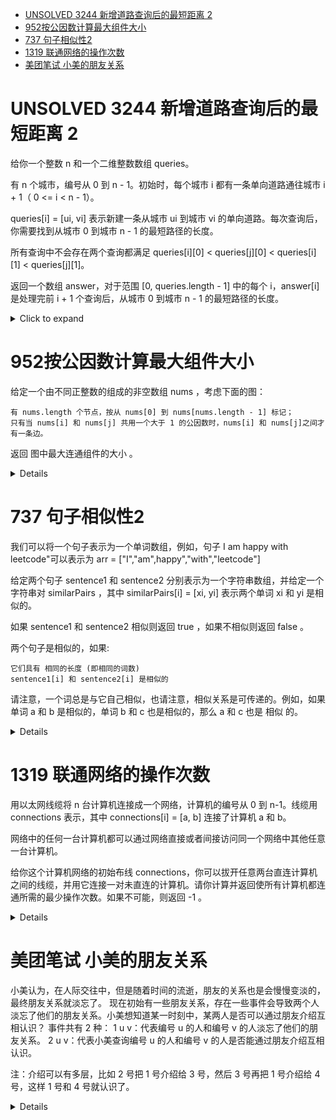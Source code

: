 <!--toc:start-->
- [UNSOLVED 3244 新增道路查询后的最短距离 2](#unsolved-3244-新增道路查询后的最短距离-2)
- [952按公因数计算最大组件大小](#952按公因数计算最大组件大小)
- [737 句子相似性2](#737-句子相似性2)
- [1319 联通网络的操作次数](#1319-联通网络的操作次数)
- [美团笔试 小美的朋友关系](#美团笔试-小美的朋友关系)
<!--toc:end-->

# UNSOLVED 3244 新增道路查询后的最短距离 2

给你一个整数 n 和一个二维整数数组 queries。

有 n 个城市，编号从 0 到 n - 1。初始时，每个城市 i
都有一条单向道路通往城市 i + 1（ 0 \<= i \< n - 1）。

queries\[i\] = \[ui, vi\] 表示新建一条从城市 ui 到城市 vi
的单向道路。每次查询后，你需要找到从城市 0 到城市 n - 1
的最短路径的长度。

所有查询中不会存在两个查询都满足 queries\[i\]\[0\] \< queries\[j\]\[0\]
\< queries\[i\]\[1\] \< queries\[j\]\[1\]。

返回一个数组 answer，对于范围 \[0, queries.length - 1\] 中的每个
i，answer\[i\] 是处理完前 i + 1 个查询后，从城市 0 到城市 n - 1
的最短路径的长度。

<details><summary>Click to expand</summary>

``` cpp
class Solution {
public:
    vector<int> shortestDistanceAfterQueries(int n, vector<vector<int>>& queries) {
        vector<int> fa(n-1);
        iota(fa.begin(),fa.end(),0);
        auto find=[&](int x)->int{
            int rt=x;
            while(fa[rt]!=rt){
                rt=fa[rt];
            }
            while(fa[x]!=rt){
                int tmp=fa[x];
                fa[x]=rt;
                x=tmp;
            }
            return rt;
        };
        vector<int> ans(queries.size());
        int cnt=n-1;
        for(int qi=0;qi<queries.size();qi++){
            int l=queries[qi][0],r=queries[qi][1]-1;
            int fr=find(r);
            for(int i=find(l);i<r;i=find(i+1)){
                fa[i]=fr;
                cnt--;
            }
            ans[qi]=cnt;
        }
        return ans;
    }
};
```

</details>

# 952按公因数计算最大组件大小

给定一个由不同正整数的组成的非空数组 nums ，考虑下面的图：

    有 nums.length 个节点，按从 nums[0] 到 nums[nums.length - 1] 标记；
    只有当 nums[i] 和 nums[j] 共用一个大于 1 的公因数时，nums[i] 和 nums[j]之间才有一条边。

返回 图中最大连通组件的大小 。

<details>

```cpp
class DjSet{
    vector<int> parent;
    vector<int> rank;
    public:
    DjSet(int n){
        parent.resize(n);
        rank.resize(n);
        iota(parent.begin(),parent.end(),0);
    }
    int find(int x){
        if(parent[x]!=x){
            parent[x]=find(parent[x]);
        }
        return parent[x];
    }
    void compress(int a,int b){
        int pa=find(a);
        int pb=find(b);
        if(pa!=pb){
            if(rank[pa]>rank[pb]){
                parent[pb]=pa;
            }else if(rank[pa]<rank[pb]){
                parent[pa]=pb;
            }else{
                parent[pb]=pa;
                rank[pa]++;
            }
        }
    }
};
class Solution {
public:
    int largestComponentSize(vector<int>& nums) {
        int m=ranges::max(nums);
        DjSet dj(m+1);
        for(int num:nums){
            for(int i=2;i*i<=num;i++){
                if(num%i==0){
                    dj.compress(num, i);
                    dj.compress(num, num/i);
                }
            }
        }
        vector<int> counts(m+1);
        int ans=0;
        for(int num:nums){
            int root=dj.find(num);
            counts[root]++;
            ans=max(ans,counts[root]);
        }
        return ans;
    }
};
```

</details>

# 737 句子相似性2

我们可以将一个句子表示为一个单词数组，例如，句子 I am happy with leetcode"可以表示为 arr = ["I","am",happy","with","leetcode"]

给定两个句子 sentence1 和 sentence2 分别表示为一个字符串数组，并给定一个字符串对 similarPairs ，其中 similarPairs[i] = [xi, yi] 表示两个单词 xi 和 yi 是相似的。

如果 sentence1 和 sentence2 相似则返回 true ，如果不相似则返回 false 。

两个句子是相似的，如果:

    它们具有 相同的长度 (即相同的词数)
    sentence1[i] 和 sentence2[i] 是相似的

请注意，一个词总是与它自己相似，也请注意，相似关系是可传递的。例如，如果单词 a 和 b 是相似的，单词 b 和 c 也是相似的，那么 a 和 c 也是 相似 的。

<details>

```cpp
class DSU{
    vector<int> parent;
    public:
    DSU(int n){
        parent.resize(n);
        iota(parent.begin(),parent.end(),0);
    }
    int find(int x){
        if(parent[x]!=x){
            parent[x]=find(parent[x]);
        }
        return parent[x];
    }
    void un(int x,int y){
        int px=find(x);
        int py=find(y);
        if(px!=py){
            parent[px]=py;
        }
    }
};
class Solution {
public:
    bool areSentencesSimilarTwo(vector<string>& sentence1, vector<string>& sentence2, vector<vector<string>>& similarPairs) {
        if(sentence1.size()!=sentence2.size()){
            return false;
        }
        map<string,int> index;
        int count=0;
        DSU dsu(2*similarPairs.size());
        for(auto& p: similarPairs){
            for(auto& s:p){
                if(!index.contains(s))
                index[s]=count++;
            }
            dsu.un(index[p[0]],index[p[1]]);
        }
        for(int i=0;i<sentence1.size();i++){
            auto w1=sentence1[i];
            auto w2=sentence2[i];
            if(w1==w2) continue;
            if(!index.contains(w1) || !index.contains(w2)||dsu.find(index[w1])!=dsu.find(index[w2])){
                return false;
            }
        }
        return true;
    }
};
```

</details>

# 1319 联通网络的操作次数

用以太网线缆将 n 台计算机连接成一个网络，计算机的编号从 0 到 n-1。线缆用 connections 表示，其中 connections[i] = [a, b] 连接了计算机 a 和 b。

网络中的任何一台计算机都可以通过网络直接或者间接访问同一个网络中其他任意一台计算机。

给你这个计算机网络的初始布线 connections，你可以拔开任意两台直连计算机之间的线缆，并用它连接一对未直连的计算机。请你计算并返回使所有计算机都连通所需的最少操作次数。如果不可能，则返回 -1 。

<details>

```cpp
class Solution {
    int Find(vector<int>& parent, int target) {
        if (target != parent[target]) {
            parent[target] = Find(parent, parent[target]);
        }
        return parent[target];
    }
    void Union(vector<int>& parent, int x, int y) {
        int px = Find(parent, x);
        int py = Find(parent, y);
        if (px != py) {
            parent[px] = py;
        }
    }

public:
    int makeConnected(int n, vector<vector<int>>& connections) {
        if (connections.size() < n - 1) {
            return -1;
        }
        int count = n;
        vector<int> parent(n);
        ranges::iota(parent, 0);
        for (auto&& edge : connections) {
            int n1 = edge[0], n2 = edge[1];
            if (Find(parent, n1) != Find(parent, n2)) {
                Union(parent, n1, n2);
                count--;
            }
        }
        return count - 1;
    }
};
```

</details>

# 美团笔试 小美的朋友关系

小美认为，在人际交往中，但是随着时间的流逝，朋友的关系也是会慢慢变淡的，最终朋友关系就淡忘了。
现在初始有一些朋友关系，存在一些事件会导致两个人淡忘了他们的朋友关系。小美想知道某一时刻中，某两人是否可以通过朋友介绍互相认识？
事件共有 2 种：
1 u v：代表编号 u 的人和编号 v 的人淡忘了他们的朋友关系。
2 u v：代表小美查询编号 u 的人和编号 v 的人是否能通过朋友介绍互相认识。

注：介绍可以有多层，比如 2 号把 1 号介绍给 3 号，然后 3 号再把 1 号介绍给 4 号，这样 1 号和 4 号就认识了。

<details>

反向并查集：


由于并查集仅支持插入关系而不能删除已有的关系，因此要进行“删除”的话得反向思考。先遍历所有关系和事件，提取出所有事件结果后仍保持的关系，将它们加入并查集中。然后逆序遍历事件，正序时遇到的“删除”事件相当于逆序下的“添加”，因此碰到删除时进行添加操作即可。

```cpp
#include <iostream>
#include <map>
#include <set>
#include <stack>
#include <string>
#include <vector>
#include <algorithm>
using namespace std;

struct UF
{
    // 题给范围n太大, 用map存储
    map<int, int> pa;

    int find(int a)
    {
        if (pa[a] != a)
            pa[a] = find(pa[a]);
        return pa[a];
    }

    bool isConnect(int a, int b)
    {
        return find(a) == find(b);
    }

    void add(int x, int y)
    {
        pa[find(x)] = find(y);
    }
};
int main() {
    int n, m, q;
    cin >> n >> m >> q;
    // 存储关系
    UF uf;
    set<pair<int, int>> relations;
    while (m --){
        int a, b;
        cin >> a >> b;
        // 初始化
        uf.pa[a] = a;
        uf.pa[b] = b;
        // 使用set和强制规定a < b, 避免重边
        if (a > b)
            swap(a, b);
        relations.insert({a, b});
    }
    // 存储事件并维护关系
    vector<vector<int>> acts;
    while (q --){
        int op, a, b;
        cin >> op >> a >> b;
        // 初始化
        uf.pa[a] = a;
        uf.pa[b] = b;
        if (a > b)
            swap(a, b);
        // 删除操作, 合法就删除, 不合法就跳过
        if (op == 1){
            if (relations.find({a, b}) != relations.end())
                relations.erase({a, b});
            else
                continue;
        }
        vector<int> tmp = {op, a, b};
        acts.emplace_back(tmp);
    }
    // 用剩余的关系建立并查集
    for (auto& [a, b] : relations)
        uf.add(a, b);
    // 逆向遍历事件
    reverse(acts.begin(), acts.end());
    stack<string> ans;
    for (auto& act : acts){
        int op = act[0], a = act[1], b = act[2];
        if (op == 1)
            uf.add(a, b);
        else{
            if (uf.isConnect(a, b))
                ans.push("Yes");
            else
                ans.push("No");
        }
    }
    // 输出答案
    while (!ans.empty()){
        cout << ans.top() << '\n';
        ans.pop();
    }
}
```

</details>

